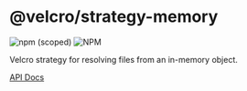# @velcro/strategy-memory

![npm (scoped)](https://img.shields.io/npm/v/@velcro/strategy-memory?style=flat-square)
![NPM](https://img.shields.io/npm/l/@velcro/strategy-memory?style=flat-square)

Velcro strategy for resolving files from an in-memory object.

[API Docs](https://github.com/ggoodman/velcro/tree/v0.40.0/docs/strategy-memory.md)
